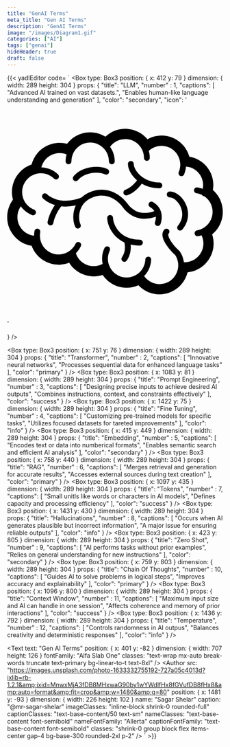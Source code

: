 ```yaml
---
title: "GenAI Terms"
meta_title: "Gen AI Terms"
description: "GenAI Terms"
image: "/images/Diagram1.gif"
categories: ["AI"]
tags: ["genai"]
hideHeader: true
draft: false
---
```


{{< yadlEditor code=
`
<Box type: Box3 position: { x: 412 y: 79 } dimension: { width: 289 height: 304 } props: { "title": "LLM", "number" : 1, "captions": [ "Advanced AI trained on vast datasets.", "Enables human-like language understanding and generation" ], "color": "secondary", 
    "icon": '<svg xmlns="http://www.w3.org/2000/svg" viewBox="0 0 512 512"  xml:space="preserve" class="size-20 rounded-full fill-secondary">
  <g>
	<path class="st0" d="M345.934,233.32c-3.329-1.882-7.555-0.71-9.438,2.619c-1.882,3.329-0.71,7.565,2.624,9.447
		c5.114,2.912,8.235,6.161,10.298,9.518c-8.54,3-16.11,4.234-22.799,4.234c-9.789-0.009-17.796-2.593-24.548-6.552
		c-6.734-3.968-12.18-9.393-16.309-15.022c-6.806-9.278-15.661-17.542-26.098-23.571c-10.422-6.011-22.479-9.767-35.419-9.767
		c-11.347-0.008-23.305,2.913-35.153,9.42c-4.844,2.655-9.043,5.762-12.7,9.153c-14.414,5.549-26.834,7.546-37.341,7.546
		c-14.969,0-26.151-4.022-33.627-7.973c-3.733-1.971-6.525-3.933-8.332-5.353c-0.906-0.719-1.566-1.288-1.976-1.66l-0.426-0.409
		l-0.067-0.062H94.62c-2.655-2.726-7.023-2.796-9.771-0.151c-2.752,2.654-2.832,7.04-0.177,9.792
		c0.386,0.391,5.149,5.265,14.267,10.095c3.991,2.113,8.883,4.19,14.534,5.886c-1.501,2.113-3.551,5.202-5.784,9.135
		c-4.293,7.573-9.225,18.201-11.738,30.737c-0.75,3.746,1.683,7.396,5.434,8.15c3.751,0.745,7.404-1.688,8.15-5.442
		c2.108-10.556,6.414-19.94,10.205-26.608c1.891-3.338,3.645-5.993,4.906-7.778c0.63-0.896,1.136-1.58,1.474-2.024
		c0.168-0.214,0.297-0.382,0.373-0.48l0.08-0.098l0.009-0.009l0.004-0.009c0.639-0.781,1.066-1.66,1.309-2.583
		c3.525,0.434,7.227,0.701,11.156,0.692c7.284,0.009,15.261-0.852,23.851-2.805c-4.258,9.18-6.01,18.76-6.015,27.54
		c0.017,8.843,1.7,16.869,4.701,23.261c1.637,3.463,5.77,4.936,9.228,3.303c3.458-1.634,4.936-5.771,3.298-9.224v-0.009
		c-1.926-4.013-3.392-10.334-3.369-17.331c-0.005-7.546,1.624-15.856,5.531-23.438c3.928-7.582,10.028-14.498,19.479-19.701
		c9.974-5.46,19.496-7.698,28.49-7.706c10.24,0,19.887,2.957,28.498,7.91c8.603,4.963,16.119,11.95,21.844,19.762
		c5.038,6.872,11.778,13.655,20.452,18.769c8.656,5.114,19.284,8.478,31.58,8.469c8.136,0,16.975-1.474,26.466-4.706l0.022,0.497
		c0,3.392-0.528,6.481-1.056,8.665c-0.262,1.092-0.524,1.954-0.706,2.513c-0.093,0.275-0.164,0.479-0.208,0.594l-0.04,0.107
		l-0.004,0.017h0.004c-1.403,3.543,0.324,7.556,3.866,8.976c3.551,1.421,7.586-0.311,9.007-3.862
		c0.177-0.497,2.966-7.413,2.992-17.011c0-5.505-0.964-11.968-4.164-18.35C359.62,244.054,354.133,237.928,345.934,233.32z"/>
	<path class="st0" d="M361.382,187.056c-19.043,0-34.336-7.014-44.914-16.194c-5.278-4.581-9.336-9.704-12.003-14.604
		c-2.681-4.91-3.911-9.58-3.893-13.078c0-3.827-3.103-6.925-6.929-6.925c-3.826,0-6.926,3.098-6.926,6.925
		c0.018,6.516,2.055,13.193,5.58,19.692c3.689,6.766,9.078,13.335,15.928,19.123c-1.381,1.918-3.286,4.387-5.718,7.032
		c-5.278,5.762-12.886,12.145-21.969,15.368c-3.604,1.287-5.482,5.256-4.194,8.851c1.287,3.605,5.252,5.488,8.852,4.199
		c12.327-4.43,21.555-12.508,27.815-19.381c2.788-3.072,4.958-5.877,6.561-8.123c11.462,6.614,25.618,10.982,41.812,10.973
		c3.822,0,6.93-3.098,6.93-6.925C368.311,190.164,365.204,187.056,361.382,187.056z"/>
	<path class="st0" d="M315.197,322.537c-12.961,0-23.26-2.504-31.535-6.33c-12.385-5.753-20.42-14.595-25.476-23.412
		c-2.521-4.395-4.261-8.771-5.358-12.616c-1.101-3.826-1.532-7.182-1.523-9.215c0-3.826-3.098-6.926-6.925-6.926
		c-3.831,0-6.929,3.099-6.929,6.926c0,2.495,0.297,5.256,0.906,8.292c1.056,5.291,3.067,11.409,6.326,17.712
		c4.888,9.447,12.647,19.354,24.242,26.884c2.903,1.899,6.046,3.622,9.428,5.166c0.528,2.273,1.261,6.321,1.256,11.204
		c0,3.552-0.382,7.511-1.456,11.569c-1.074,4.057-2.823,8.195-5.602,12.216c-2.179,3.152-1.394,7.466,1.754,9.642
		c3.148,2.175,7.462,1.394,9.638-1.749c3.782-5.469,6.178-11.151,7.608-16.567c1.434-5.424,1.913-10.582,1.913-15.111
		c0-2.264-0.124-4.359-0.311-6.276c6.677,1.554,13.992,2.459,22.044,2.45c3.823,0,6.926-3.107,6.926-6.934
		C322.123,325.644,319.02,322.537,315.197,322.537z"/>
	<path class="st0" d="M409.302,218.468c-3.431-2.956-7.133-5.38-11.04-7.103c-3.902-1.722-8.026-2.752-12.248-2.752
		c-3.826,0-6.929,3.098-6.929,6.925c0,3.836,3.103,6.934,6.929,6.934c2.548-0.009,5.771,0.879,9.158,2.841
		c5.078,2.912,10.357,8.141,14.196,14.693c3.862,6.543,6.308,14.33,6.304,22.373c-0.031,8.852-2.819,18.085-10.365,27.266
		c-2.437,2.956-2.02,7.315,0.932,9.756c2.948,2.433,7.316,2.016,9.753-0.932c9.508-11.472,13.565-24.194,13.534-36.09
		c0-7.227-1.447-14.142-3.879-20.446C421.988,232.485,416.16,224.398,409.302,218.468z"/>
	<path class="st0" d="M168.073,181.534v-0.009c4.759-5.638,11.538-10.059,19.266-13.033c7.715-2.983,16.327-4.475,24.384-4.466
		c7.848-0.018,15.155,1.429,20.514,3.924c3.476,1.598,7.59,0.089,9.198-3.391c1.602-3.472,0.084-7.582-3.387-9.19
		c-7.741-3.56-16.837-5.194-26.324-5.202c-9.739,0-19.901,1.758-29.365,5.388c-9.441,3.64-18.235,9.199-24.862,17.02
		c-2.473,2.921-2.109,7.297,0.812,9.766C161.228,184.819,165.601,184.446,168.073,181.534z"/>
	<polygon class="st0" points="481.632,161.514 481.637,161.523 481.637,161.523 	"/>
	<polygon class="st0" points="336.159,392.808 336.159,392.817 336.154,392.817 	"/>
	<path class="st0" d="M492.215,208.417c-1.225-1.243-2.539-2.424-3.87-3.586c0.696-3.88,1.1-7.831,1.1-11.844
		c0.004-10.636-2.53-21.467-7.808-31.464c-6.033-11.462-14.969-20.554-25.401-26.715c-7.297-4.315-15.323-7.191-23.642-8.532
		c-2.019-7.182-5.185-14.019-9.438-20.224c-7.08-10.334-17.148-18.892-29.467-24.193c-8.811-3.791-18.058-5.611-27.14-5.611
		c0,0-0.28-0.009-0.79,0.036c-11.533,0.134-22.759,3.161-32.69,8.692c-3.884-4.679-8.376-8.843-13.375-12.35
		c-10.956-7.697-24.353-12.261-38.687-12.403c-0.165-0.009-0.364-0.017-0.608-0.026c-0.031,0-0.062,0-0.097,0h-0.009h-0.009h-0.004
		c-0.022,0-0.044,0-0.066,0c-0.133,0-0.293,0.009-0.497,0.017c-12.482,0.098-24.277,3.543-34.354,9.508
		c-4.368,2.575-8.354,5.673-12.012,9.118c-10.44-6.508-22.777-10.308-35.917-10.37l-0.048-0.008h-0.311c-0.009,0-0.014,0-0.022,0
		c-0.018,0-0.036,0-0.057,0c-0.16,0-0.36,0.008-0.613,0.026c-13.979,0.133-27.088,4.466-37.896,11.817
		c-6.264,4.253-11.746,9.518-16.279,15.545c-5.735-1.553-11.723-2.396-17.841-2.396c-5.091,0-10.254,0.577-15.394,1.749
		c-15.138,3.471-28.068,11.772-37.334,22.861h0.005c-6.503,7.768-11.195,16.93-13.77,26.812
		c-9.873,3.348-19.177,8.959-26.959,16.886c-0.004,0.009-0.013,0.018-0.022,0.027c-13.051,13.308-19.621,30.718-19.616,48.004v0.026
		v0.036c0,0,0,0.017,0,0.035v0.186h0.004c0.017,6.01,0.83,12.003,2.415,17.827C4.799,239.81,0.005,254.272,0,269.073
		c-0.004,10.955,2.638,22.097,8.128,32.369c6.17,11.533,15.244,20.668,25.8,26.856c7.404,4.341,15.532,7.21,23.952,8.559
		c4.484,12.048,12.172,22.444,22.009,30.141c11.701,9.172,26.462,14.596,42.278,14.596c1.643,0,3.281-0.052,4.918-0.177h0.04h0.022
		h0.005h0.004c6.982-0.506,13.672-2.077,19.904-4.501c4.142,6.64,9.348,12.508,15.395,17.348
		c11.697,9.366,26.572,14.96,42.517,15.031c0.058,0.009,0.106,0.009,0.156,0.009c0.054,0,0.106,0,0.156,0h0.009
		c0.005,0,0.005,0,0.005,0h0.013h0.071c0.023,0,0.032,0,0.054,0l0.173-0.009h0.049c1.274-0.009,2.553-0.062,3.826-0.142h0.018
		l0.75-0.018c5.708-0.418,11.222-1.528,16.447-3.249c6.583,9.775,15.75,18.022,27.092,23.492h-0.005
		c9.57,4.616,19.78,6.827,29.8,6.827c9.756,0,19.3-2.121,28.054-6.046c12.722,13.512,30.661,21.627,49.957,21.646
		c4.231,0,8.51-0.391,12.79-1.199c16.438-3.089,30.523-11.888,40.378-23.9h-0.004c6.436-7.821,11.067-17.054,13.544-27.016
		c11.368-1.118,22.648-5.078,32.618-12.092c9.487-6.659,16.838-15.36,21.765-25.072c4.928-9.704,7.467-20.412,7.467-31.216
		c0-7.2-1.172-14.428-3.476-21.397c5.917-4.82,11.15-10.698,15.323-17.578c6.748-11.098,9.997-23.474,9.997-35.638
		C511.996,238.914,505.102,221.468,492.215,208.417z M481.277,279.744c-6.965,11.47-18.192,18.609-30.457,20.731
		c-3.773,0.648-6.303,4.235-5.656,7.998c0.648,3.774,4.231,6.304,8,5.656c2.819-0.479,5.594-1.181,8.315-2.068
		c2.964,6.126,4.426,12.696,4.426,19.248c0.004,7.005-1.651,13.965-4.838,20.242c-3.192,6.278-7.898,11.861-14.077,16.212
		c-7.781,5.451-16.615,8.053-25.418,8.061c-0.688,0-1.376-0.053-2.064-0.088c-0.146-1.154-0.289-2.299-0.502-3.445v-0.009
		c-1.518-8.035-4.643-15.386-8.936-21.769l-0.524-0.782l-0.71-0.613c-5.252-4.492-12.217-11.879-17.593-19.407
		c-2.694-3.756-4.998-7.556-6.547-10.938c-1.568-3.383-2.286-6.34-2.26-8.088c0-0.781,0.116-1.305,0.245-1.66
		c0.137-0.346,0.266-0.551,0.537-0.834c2.703-2.699,2.703-7.094,0-9.793c-2.708-2.707-7.094-2.707-9.798,0v-0.008
		c-1.686,1.686-2.96,3.719-3.742,5.85c-0.781,2.131-1.096,4.324-1.096,6.446c0.026,4.803,1.478,9.348,3.52,13.858
		c3.095,6.73,7.711,13.415,12.696,19.514c4.692,5.736,9.686,10.876,14.156,14.818c3.076,4.741,5.323,10.086,6.433,15.972
		c0.466,2.477,0.723,4.936,0.759,7.306l0.004,0.036c0.005,0.32,0.009,0.631,0.009,0.95c0,10.477-3.725,20.375-10.13,28.179
		c-6.415,7.796-15.44,13.442-26.124,15.457c-2.796,0.525-5.571,0.782-8.301,0.782c-14.693,0.009-28.286-7.36-36.453-19.115
		c4.395-4.457,8.141-9.695,11.008-15.625c3.556-7.351,5.42-15.129,5.762-22.817c0.169-3.836-2.796-7.067-6.614-7.236
		c-3.826-0.168-7.063,2.796-7.232,6.615c-0.262,5.886-1.673,11.781-4.394,17.4l-0.004,0.018c-2.904,6.019-6.97,11.053-11.804,15.04
		l-0.026,0.017c-7.941,6.517-17.992,10.104-28.259,10.104c-6.472,0-13.029-1.421-19.266-4.422
		c-11.551-5.576-19.572-15.43-23.119-26.758l-0.005-0.009c-1.354-4.298-2.055-8.799-2.055-13.335c0-6.472,1.421-13.024,4.434-19.292
		c1.665-3.445,0.214-7.582-3.232-9.242c-3.444-1.66-7.586-0.213-9.246,3.232c-3.934,8.15-5.811,16.806-5.811,25.303
		c0,4.119,0.471,8.195,1.323,12.19c-5.411,2.956-11.515,4.838-18.112,5.328h-0.013c-1.074,0.071-2.14,0.106-3.187,0.106
		c-10.401,0-20.038-3.605-27.7-9.73c-6.668-5.328-11.777-12.545-14.507-20.9c4.878-4.812,8.918-10.44,11.87-16.682
		c1.633-3.454,0.155-7.591-3.303-9.225c-3.458-1.634-7.591-0.16-9.225,3.303c-2.743,5.806-6.72,10.956-11.617,15.084
		c-6.934,5.85-15.692,9.624-25.444,10.325h-0.014c-1.07,0.071-2.135,0.115-3.187,0.115c-22,0.009-40.777-16.22-43.947-37.971
		l-0.008-0.054l-0.009-0.054c-0.169-1.029-0.289-2.113-0.369-3.231c-0.075-1.084-0.114-2.149-0.114-3.214
		c0-2.806,0.262-5.549,0.758-8.221c0.693-3.765-1.793-7.378-5.557-8.08c-3.76-0.693-7.373,1.794-8.07,5.558
		c-0.644,3.48-0.986,7.076-0.986,10.743l0.014,0.399c-6.228-0.693-12.274-2.672-17.69-5.85c-6.832-4.005-12.66-9.855-16.682-17.366
		c-3.578-6.694-5.26-13.85-5.265-20.926c0-9.127,2.833-18.093,8.075-25.586c2.006,2.841,4.293,5.54,6.854,8.052
		c5.838,5.736,12.611,9.989,19.79,12.758c3.565,1.386,7.578-0.39,8.958-3.959c1.381-3.569-0.394-7.582-3.959-8.959
		c-5.478-2.122-10.618-5.344-15.08-9.73l-0.009-0.008c-3.924-3.845-6.974-8.23-9.172-12.927c-2.783-5.948-4.181-12.403-4.181-18.866
		c0.004-11.249,4.208-22.426,12.691-31.1c7.213-7.342,16.292-11.64,25.728-12.927h0.009h0.009l0.026-0.009
		c1.994-0.266,4-0.408,6.015-0.399c11.245,0.009,22.444,4.218,31.114,12.696c2.734,2.672,7.12,2.628,9.797-0.106
		c2.677-2.734,2.628-7.12-0.106-9.793c-11.032-10.805-25.338-16.327-39.668-16.602c1.634-6.632,4.75-12.793,9.1-17.987
		c6.019-7.191,14.299-12.518,24.157-14.791c3.348-0.764,6.686-1.136,9.97-1.136c5.806,0,11.449,1.154,16.664,3.267
		c-1.483,5.158-2.299,10.601-2.299,16.22c0,3.826,3.103,6.925,6.929,6.925c3.826,0,6.925-3.098,6.925-6.925
		c0-6.064,1.221-11.852,3.401-17.108c3.346-8.026,9.002-14.88,16.118-19.719c7.13-4.838,15.684-7.644,24.961-7.653
		c13.348,0.009,25.272,5.851,33.444,15.164l0.014,0.009c6.871,7.821,11.013,18.049,11.018,29.306c0,3.826,3.098,6.925,6.929,6.925
		c3.827,0,6.925-3.098,6.925-6.925c0.005-12.793-4.133-24.672-11.142-34.288c3.587-4.971,8.159-9.18,13.45-12.305
		c6.623-3.915,14.312-6.152,22.586-6.152c9.504,0,18.249,2.965,25.472,8.035c7.222,5.06,12.878,12.225,16.069,20.579l-0.004-0.008
		c1.883,4.945,2.917,10.263,2.921,15.874c0,3.826,3.099,6.926,6.926,6.926c3.826,0,6.929-3.099,6.929-6.926
		c0-5.718-0.857-11.24-2.393-16.46c8.203-7.644,19.092-11.968,30.328-11.968c5.868,0,11.817,1.172,17.57,3.64
		c8.022,3.454,14.463,8.949,19.057,15.643c4.59,6.685,7.298,14.56,7.756,22.692c0.044,0.835,0.071,1.678,0.071,2.521
		c-0.005,5.868-1.164,11.809-3.631,17.562c-1.51,3.516,0.111,7.59,3.626,9.099c3.516,1.518,7.59-0.115,9.1-3.631
		c2.57-5.966,4.048-12.154,4.549-18.315c6.792,0.453,13.407,2.512,19.266,5.975c6.689,3.96,12.38,9.73,16.282,17.135v0.008
		c3.414,6.464,5.012,13.353,5.016,20.163c0,3.125-0.36,6.214-1.021,9.242c-4.182-1.616-8.475-2.726-12.803-3.338
		c-3.787-0.533-7.288,2.105-7.821,5.904c-0.533,3.783,2.104,7.289,5.895,7.822c4.346,0.613,8.63,1.865,12.74,3.8
		c0.728,1.181,1.802,2.166,3.174,2.752c0.857,0.364,1.745,0.542,2.624,0.55c2.556,1.705,4.883,3.614,6.96,5.727l-0.093-0.097
		l0.111,0.115c8.296,8.381,12.788,19.701,12.784,31.233C487.749,264.571,485.672,272.518,481.277,279.744z"/>
</g>
</svg>'

}   />


<Box type: Box3 position: { x: 751 y: 76 } dimension: { width: 289 height: 304 } props: { "title": "Transformer", "number" : 2, "captions": [ "Innovative neural networks", "Processes sequential data for enhanced language tasks" ], "color": "primary" }   />
<Box type: Box3 position: { x: 1083 y: 81 } dimension: { width: 289 height: 304 } props: { "title": "Prompt Engineering", "number" : 3, "captions": [ "Designing precise inputs to achieve desired AI outputs", "Combines instructions, context, and constraints effectively" ], "color": "success" }   />
<Box type: Box3 position: { x: 1422 y: 75 } dimension: { width: 289 height: 304 } props: { "title": "Fine Tuning", "number" : 4, "captions": [ "Customizing pre-trained models for specific tasks", "Utilizes focused datasets for tareted improvements" ], "color": "info" }   />
<Box type: Box3 position: { x: 415 y: 449 } dimension: { width: 289 height: 304 } props: { "title": "Embedding", "number" : 5, "captions": [ "Encodes text or data into numberical formats", "Enables semantic search and efficient AI analysis" ], "color": "secondary" }   />
<Box type: Box3 position: { x: 758 y: 440 } dimension: { width: 289 height: 304 } props: { "title": "RAG", "number" : 6, "captions": [ "Merges retrieval and generation for accurate results", "Accesses external sources during text creation" ], "color": "primary" }   />
<Box type: Box3 position: { x: 1097 y: 435 } dimension: { width: 289 height: 304 } props: { "title": "Tokens", "number" : 7, "captions": [ "Small unitls like words or characters in AI models", "Defines capacity and processing efficiency" ], "color": "success" }   />
<Box type: Box3 position: { x: 1431 y: 430 } dimension: { width: 289 height: 304 } props: { "title": "Hallucinations", "number" : 8, "captions": [ "Occurs when AI generates plausible but incorrect information", "A major issue for ensuring reliable outputs" ], "color": "info" }   />
<Box type: Box3 position: { x: 423 y: 805 } dimension: { width: 289 height: 304 } props: { "title": "Zero Shot", "number" : 9, "captions": [ "AI performs tasks without prior examples", "Relies on general understanding for new instructions" ], "color": "secondary" }   />
<Box type: Box3 position: { x: 759 y: 803 } dimension: { width: 289 height: 304 } props: { "title": "Chain Of Thoughts", "number" : 10, "captions": [ "Guides AI to solve problems in logical steps", "Improves accuracy and explainability" ], "color": "primary" }   />
<Box type: Box3 position: { x: 1096 y: 800 } dimension: { width: 289 height: 304 } props: { "title": "Context Window", "number" : 11, "captions": [ "Maximum input size and AI can handle in one session", "Affects coherence and memory of prior interactions" ], "color": "success" }   />
<Box type: Box3 position: { x: 1436 y: 792 } dimension: { width: 289 height: 304 } props: { "title": "Temperature", "number" : 12, "captions": [ "Controls randomness in AI outpus", "Balances creativity and deterministic responses" ], "color": "info" }   />





<Text text: "Gen AI Terms" position: { x: 401 y: -82 } dimension: { width: 707 height: 126 } fontFamily: "Alfa Slab One" classes: "text-wrap mx-auto break-words truncate text-primary bg-linear-to-t text-8xl" />
<Author src: "https://images.unsplash.com/photo-1633332755192-727a05c4013d?ixlib=rb-1.2.1&amp;ixid=MnwxMjA3fDB8MHxwaG90by1wYWdlfHx8fGVufDB8fHx8&amp;auto=format&amp;fit=crop&amp;w=1480&amp;q=80" 
            position: { x: 1481 y: -93 } 
            dimension: { width: 226 height: 102 }
            name: "Sagar Shelar" 
            caption: "@mr-sagar-shelar" 
            imageClasses: "inline-block shrink-0 rounded-full" 
            captionClasses: "text-base-content/50 text-sm" 
            nameClasses: "text-base-content font-semibold" 
            nameFontFamily: "Allerta" 
            captionFontFamily: "text-base-content font-semibold" 
            classes: "shrink-0 group block flex items-center gap-4 bg-base-300 rounded-2xl p-2" 
            />
` >}}